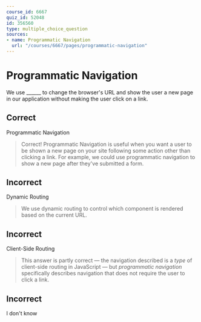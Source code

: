 ```yaml
---
course_id: 6667
quiz_id: 52048
id: 356560
type: multiple_choice_question
sources:
- name: Programmatic Navigation
  url: "/courses/6667/pages/programmatic-navigation"
---
```


# Programmatic Navigation

We use \_\_\_\_\_\_ to change the browser's URL and show the user a new page in
our application without making the user click on a link.

## Correct

Programmatic Navigation

> Correct! Programmatic Navigation is useful when you want a user to be shown a
> new page on your site following some action other than clicking a link. For
> example, we could use programmatic navigation to show a new page after they've
> submitted a form.

## Incorrect

Dynamic Routing

> We use dynamic routing to control which component is rendered based on the
> current URL.

## Incorrect

Client-Side Routing

> This answer is partly correct — the navigation described is a _type_ of
> client-side routing in JavaScript — but _programmatic navigation_ specifically
> describes navigation that does not require the user to click a link.

## Incorrect

I don't know
